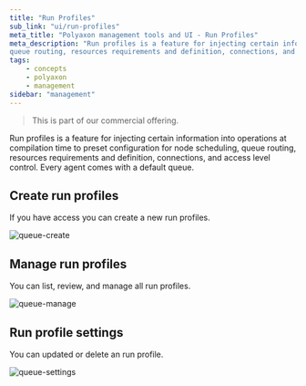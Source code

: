 ```yaml
---
title: "Run Profiles"
sub_link: "ui/run-profiles"
meta_title: "Polyaxon management tools and UI - Run Profiles"
meta_description: "Run profiles is a feature for injecting certain information into operations at compilation time to preset configuration for node scheduling,
queue routing, resources requirements and definition, connections, and access level control." 
tags:
    - concepts
    - polyaxon
    - management
sidebar: "management"
---
```


<blockquote class="commercial">This is part of our commercial offering.</blockquote>

Run profiles is a feature for injecting certain information into operations at compilation time to preset configuration for node scheduling,
queue routing, resources requirements and definition, connections, and access level control.
Every agent comes with a default queue.

## Create run profiles

If you have access you can create a new run profiles.

![queue-create](../../../../content/images/dashboard/run-profiles/create.png)


## Manage run profiles

You can list, review, and manage all run profiles.

![queue-manage](../../../../content/images/dashboard/run-profiles/manage.png)

## Run profile settings

You can updated or delete an run profile.

![queue-settings](../../../../content/images/dashboard/run-profiles/settings.png)
